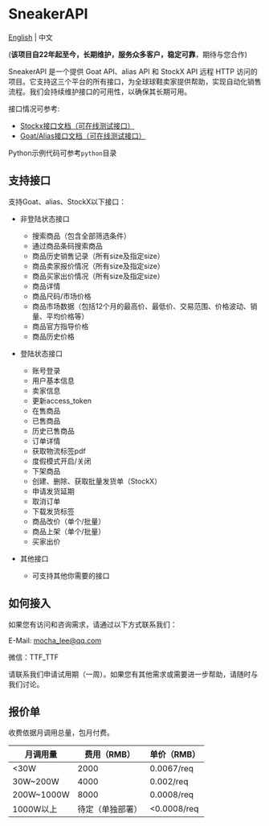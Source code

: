 # SneakerAPI

[English](./README_EN.md) | 中文

(**该项目自22年起至今，长期维护，服务众多客户，稳定可靠**，期待与您合作)

SneakerAPI 是一个提供 Goat API、alias API 和 StockX API 远程 HTTP 访问的项目。它支持这三个平台的所有接口，为全球球鞋卖家提供帮助，实现自动化销售流程。我们会持续维护接口的可用性，以确保其长期可用。

接口情况可参考:
- [Stockx接口文档（可在线测试接口）](https://api.spiderx.cc/api/stockx/docs)
- [Goat/Alias接口文档（可在线测试接口）](https://api.spiderx.cc/api/alias/docs)

Python示例代码可参考`python`目录

## 支持接口

支持Goat、alias、StockX以下接口：

- 非登陆状态接口
  - 搜索商品（包含全部筛选条件）
  - 通过商品条码搜索商品
  - 商品历史销售记录（所有size及指定size）
  - 商品卖家报价情况（所有size及指定size）
  - 商品买家出价情况（所有size及指定size）
  - 商品详情
  - 商品尺码/市场价格
  - 商品市场数据（包括12个月的最高价、最低价、交易范围、价格波动、销量、平均价格等）
  - 商品官方指导价格
  - 商品历史价格

- 登陆状态接口
  - 账号登录
  - 用户基本信息
  - 卖家信息
  - 更新access_token
  - 在售商品
  - 已售商品
  - 历史已售商品
  - 订单详情
  - 获取物流标签pdf
  - 度假模式开启/关闭
  - 下架商品
  - 创建、删除、获取批量发货单（StockX）
  - 申请发货延期
  - 取消订单
  - 下载发货标签
  - 商品改价（单个/批量）
  - 商品上架（单个/批量）
  - 买家出价

- 其他接口
  - 可支持其他你需要的接口

## 如何接入

如果您有访问和咨询需求，请通过以下方式联系我们：

E-Mail: mocha_lee@qq.com

微信：TTF_TTF

请联系我们申请试用期（一周）。如果您有其他需求或需要进一步帮助，请随时与我们讨论。

## 报价单

收费依据月调用总量，包月付费。

| 月调用量   | 费用（RMB）      | 单价（RMB） |
| ---------- | ---------------- | ----------- |
| <30W       | 2000             | 0.0067/req  |
| 30W~200W   | 4000             | 0.002/req   |
| 200W~1000W | 8000             | 0.0008/req  |
| 1000W以上  | 待定（单独部署） | <0.0008/req |
